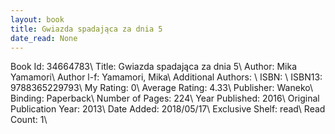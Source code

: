 ```yaml
---
layout: book
title: Gwiazda spadająca za dnia 5
date_read: None
---
```


Book Id: 34664783\ 
Title: Gwiazda spadająca za dnia 5\ 
Author: Mika Yamamori\ 
Author l-f: Yamamori, Mika\ 
Additional Authors: \ 
ISBN: \ 
ISBN13: 9788365229793\ 
My Rating: 0\ 
Average Rating: 4.33\ 
Publisher: Waneko\ 
Binding: Paperback\ 
Number of Pages: 224\ 
Year Published: 2016\ 
Original Publication Year: 2013\ 
Date Added: 2018/05/17\ 
Exclusive Shelf: read\ 
Read Count: 1\ 

